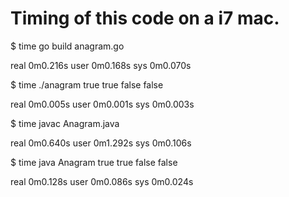 # Timing of this code on a i7 mac.

$ time go build anagram.go

real	0m0.216s
user	0m0.168s
sys	0m0.070s

$ time ./anagram
true
true
false
false

real	0m0.005s
user	0m0.001s
sys	0m0.003s

$ time javac Anagram.java

real	0m0.640s
user	0m1.292s
sys	0m0.106s

$ time java Anagram
true
true
false
false

real	0m0.128s
user	0m0.086s
sys	0m0.024s
